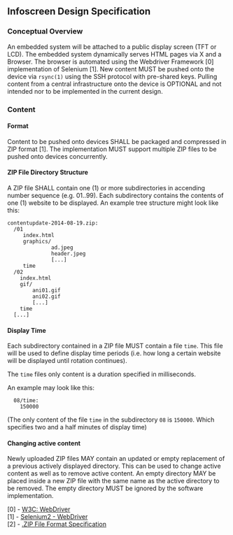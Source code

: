 ## Infoscreen Design Specification
### Conceptual Overview
An embedded system will be attached to a public display screen (TFT or LCD).
The embedded system dynamically serves HTML pages via X and a Browser.
The browser is automated using the Webdriver Framework [0]
implementation of Selenium [1].
New content MUST be pushed onto the device via `rsync(1)` using
the SSH protocol with pre-shared keys. Pulling content from a central
infrastructure onto the device is OPTIONAL and not intended nor to be
implemented in the current design.


### Content
#### Format
Content to be pushed onto devices SHALL be packaged and compressed in ZIP
format [1]. The implementation MUST support multiple ZIP files to be
pushed onto devices concurrently.

#### ZIP File Directory Structure
A ZIP file SHALL contain one (1) or more subdirectories in accending
number sequence (e.g. 01..99). Each subdirectory contains the
contents of one (1) website to be displayed. An example tree structure
might look like this:
```
contentupdate-2014-08-19.zip:
  /01
     index.html
     graphics/
              ad.jpeg
              header.jpeg
              [...]
     time
  /02
    index.html
    gif/
        ani01.gif
        ani02.gif
        [...]
    time
  [...]
```

#### Display Time
Each subdirectory contained in a ZIP file MUST contain a file `time`.
This file will be used to define display time periods (i.e. how long a
certain website will be displayed until rotation continues).

The `time` files only content is a duration specified in milliseconds.

An example may look like this:
```
  08/time:
    150000
```
(The only content of the file `time` in the subdirectory `08` is `150000`.
Which specifies two and a half minutes of display time)

#### Changing active content
Newly uploaded ZIP files MAY contain an updated or empty replacement of a 
previous actively displayed directory. This can be used to change active
content as well as to remove active content. An empty directory MAY be 
placed inside a new ZIP file with the same name as the active directory
to be removed. The empty directory MUST be ignored by the software 
implementation.



[0] - [W3C: WebDriver](http://www.w3.org/TR/webdriver)    
[1] - [Selenium2 - WebDriver](http://docs.seleniumhq.org/projects/webdriver)    
[2] - [.ZIP File Format Specification](http://www.pkware.com/documents/casestudies/APPNOTE.TXT)    
